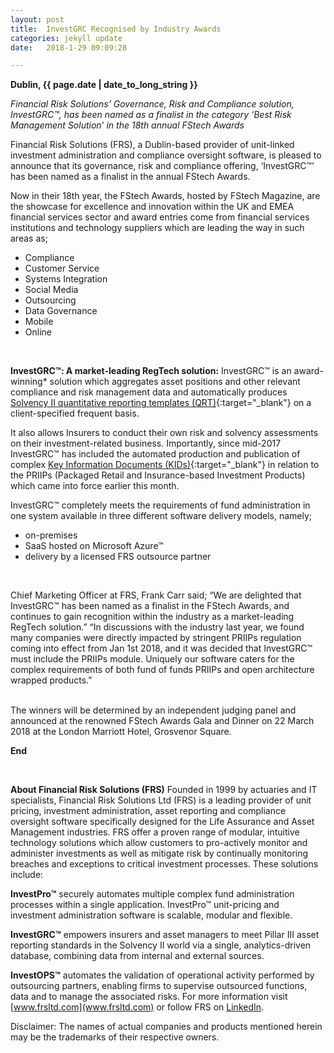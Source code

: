```yaml
---
layout: post
title:  InvestGRC Recognised by Industry Awards
categories: jekyll update
date:   2018-1-29 09:09:28

---
```


**Dublin, {{ page.date | date_to_long_string }}**

*Financial Risk Solutions’ Governance, Risk and Compliance solution, InvestGRC™,  has been named as a finalist in the category ‘Best Risk Management Solution’ in the 18th annual FStech Awards* 




Financial Risk Solutions (FRS), a Dublin-based provider of unit-linked investment administration and compliance oversight software, is pleased to announce that its governance, risk and compliance offering, ‘InvestGRC™’ has been named as a finalist in the annual FStech Awards. <br>

Now in their 18th year, the FStech Awards, hosted by FStech Magazine, are the showcase for excellence and innovation within the UK and EMEA financial services sector and award entries come from financial services institutions and technology suppliers which are leading the way in such areas as;
- Compliance
- Customer Service
- Systems Integration
- Social Media
- Outsourcing
- Data Governance
- Mobile
- Online

<br>

**InvestGRC™: A market-leading RegTech solution:**
InvestGRC™ is an award-winning* solution which aggregates asset positions and other relevant compliance and risk management data and automatically produces [Solvency II quantitative reporting templates (QRT)](http://www.frsltd.com/asset_mgmt.html#Reporting){:target="_blank"} on a client-specified frequent basis.


It also allows Insurers to conduct their own risk and solvency assessments on their investment-related business.  Importantly, since mid-2017 InvestGRC™ has included the automated production and publication of complex [Key Information Documents (KIDs)](http://www.frsltd.com/asset_mgmt.html#Reporting){:target="_blank"} in relation to the PRIIPs (Packaged Retail and Insurance-based Investment Products) which came into force earlier this month. 

InvestGRC™ completely meets the requirements of fund administration in one system available in three different software delivery models, namely;
-	on-premises
-	SaaS hosted on Microsoft Azure™
-	delivery by a licensed FRS outsource partner




<br>

Chief Marketing Officer at FRS, Frank Carr said; 
“We are delighted that InvestGRC™ has been named as a finalist in the FStech Awards, and continues to gain recognition within the industry as a market-leading RegTech solution.”
“In discussions with the industry last year, we found many companies were directly impacted by stringent PRIIPs regulation coming into effect  from Jan 1st 2018, and it was decided that InvestGRC™ must include the PRIIPs module.  Uniquely our software caters for the complex requirements of both fund of funds PRIIPs and open architecture wrapped products.”

<br>
The winners will be determined by an independent judging panel and announced at the renowned FStech Awards Gala and Dinner on 22 March 2018 at the London Marriott Hotel, Grosvenor Square.

<br>



**End**

<br>


**About Financial Risk Solutions (FRS)**
Founded in 1999 by actuaries and IT specialists, Financial Risk Solutions Ltd (FRS) is a leading provider of unit pricing, investment administration, asset reporting and compliance oversight software specifically designed for the Life Assurance and Asset Management industries. 
FRS offer a proven range of modular, intuitive technology solutions which allow customers to pro-actively monitor and administer investments as well as mitigate risk by continually monitoring breaches and exceptions to critical investment processes. These solutions include:

**InvestPro™** securely automates multiple complex fund administration processes within a single application. InvestPro™ unit-pricing and investment administration software is scalable, modular and flexible. 

**InvestGRC™** empowers insurers and asset managers to meet Pillar III asset reporting standards in the Solvency II world via a single, analytics-driven database, combining data from internal and external sources. 

**InvestOPS™** automates the validation of operational activity performed by outsourcing partners, enabling firms to supervise outsourced functions, data and to manage the associated risks. 
For more information visit [www.frsltd.com](www.frsltd.com) or follow FRS on [LinkedIn](https://www.linkedin.com/company/frs-ltd).


Disclaimer: The names of actual companies and products mentioned herein may be the trademarks of their respective owners.  

